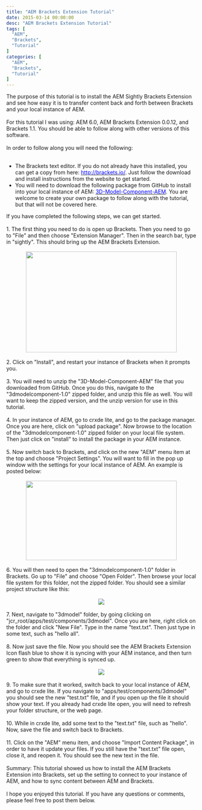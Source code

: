 ```yaml
---
title: "AEM Brackets Extension Tutorial"
date: 2015-03-14 00:00:00
desc: "AEM Brackets Extension Tutorial"
tags: [
  "AEM",
  "Brackets",
  "Tutorial"
]
categories: [
  "AEM",
  "Brackets",
  "Tutorial"
]
---
```


The purpose of this tutorial is to install the AEM Sightly Brackets Extension and see how easy it is to transfer content back and forth between Brackets and your local instance of AEM.<br />
<br />
For this tutorial I was using: AEM 6.0, AEM Brackets Extension 0.0.12, and Brackets 1.1. You should be able to follow along with other versions of this software.<br />
<br />
In order to follow along you will need the following:<br />
<br />
<ul>
<li>The Brackets text editor. If you do not already have this installed, you can get a copy from here:&nbsp;<a href="http://brackets.io/" target="_blank"><span style="color: blue;">http://brackets.io/</span></a>. Just follow the download and install instructions from the website to get started.</li>
<li>You will need to download the following package from GitHub to install into your local instance of AEM: <a href="https://github.com/scottwestover/3D-Model-Component-AEM" target="_blank"><span style="color: blue;">3D-Model-Component-AEM</span></a>. You are welcome to create your own package to follow along with the tutorial, but that will not be covered here.</li>
</ul>
<div>
If you have completed the following steps, we can get started.</div>
<div>
<br /></div>
<div>
1. The first thing you need to do is open up Brackets. Then you need to go to "File" and then choose "Extension Manager". Then in the search bar, type in "sightly". This should bring up the AEM Brackets Extension.&nbsp;</div>
<div>
<br /></div>
<div class="separator" style="clear: both; text-align: center;">
<a href="http://2.bp.blogspot.com/-kgcduz7gimI/VQL6qw8fZyI/AAAAAAAAAE4/9o8y03qJY1w/s1600/Untitled.png" imageanchor="1" style="margin-left: 1em; margin-right: 1em;"><img border="0" height="267" src="https://2.bp.blogspot.com/-kgcduz7gimI/VQL6qw8fZyI/AAAAAAAAAE4/9o8y03qJY1w/s1600/Untitled.png" width="400" /></a></div>
<div>
<br /></div>
<div>
2. Click on "Install", and restart your instance of Brackets when it prompts you.</div>
<div>
<br /></div>
<div>
3. You will need to unzip the "3D-Model-Component-AEM" file that you downloaded from GitHub. Once you do this, navigate to the "3dmodelcomponent-1.0" zipped folder, and unzip this file as well. You will want to keep the zipped version, and the unzip version for use in this tutorial.</div>
<div>
<br /></div>
<div>
4. In your instance of AEM, go to crxde lite, and go to the package manager. Once you are here, click on "upload package". Now browse to the location of the "3dmodelcomponent-1.0" zipped folder on your local file system. Then just click on "install" to install the package in your AEM instance.</div>
<div>
<br /></div>
<div>
5. Now switch back to Brackets, and click on the new "AEM" menu item at the top and choose "Project Settings". You will want to fill in the pop up window with the settings for your local instance of AEM. An example is posted below:</div>
<div>
<br /></div>
<div class="separator" style="clear: both; text-align: center;">
<a href="http://1.bp.blogspot.com/-66Ag9PognIM/VQL-ITRj-cI/AAAAAAAAAFE/g7W_mHf-PYI/s1600/Untitled2.png" imageanchor="1" style="margin-left: 1em; margin-right: 1em;"><img border="0" height="210" src="https://1.bp.blogspot.com/-66Ag9PognIM/VQL-ITRj-cI/AAAAAAAAAFE/g7W_mHf-PYI/s1600/Untitled2.png" width="400" /></a></div>
<div>
<br /></div>
<div>
6. You will then need to open the "3dmodelcomponent-1.0" folder in Brackets. Go up to "File" and choose "Open Folder". Then browse your local file system for this folder, not the zipped folder. You should see a similar project structure like this:</div>
<div>
<br /></div>
<div class="separator" style="clear: both; text-align: center;">
<a href="http://2.bp.blogspot.com/-G9CpCR8lZN0/VQMAbZwz1SI/AAAAAAAAAFQ/SVlqIVYTqEU/s1600/Untitled3.png" imageanchor="1" style="margin-left: 1em; margin-right: 1em;"><img border="0" src="https://2.bp.blogspot.com/-G9CpCR8lZN0/VQMAbZwz1SI/AAAAAAAAAFQ/SVlqIVYTqEU/s1600/Untitled3.png" /></a></div>
<div>
<br /></div>
<div>
7. Next, navigate to "3dmodel" folder, by going clicking on "jcr_root/apps/test/components/3dmodel". Once you are here, right click on the folder and click "New File". Type in the name "text.txt". Then just type in some text, such as "hello all".</div>
<div>
<br /></div>
<div>
8. Now just save the file. Now you should see the AEM Brackets Extension Icon flash blue to show it is syncing with your AEM instance, and then turn green to show that everything is synced up.&nbsp;</div>
<div>
<br /></div>
<div class="separator" style="clear: both; text-align: center;">
<a href="http://1.bp.blogspot.com/-f3EIj9elTj0/VQMCOFPVrWI/AAAAAAAAAFc/tjp8btpnwzY/s1600/Untitled31.png" imageanchor="1" style="margin-left: 1em; margin-right: 1em;"><img border="0" src="https://1.bp.blogspot.com/-f3EIj9elTj0/VQMCOFPVrWI/AAAAAAAAAFc/tjp8btpnwzY/s1600/Untitled31.png" /></a></div>
<div>
<br /></div>
<div>
9. To make sure that it worked, switch back to your local instance of AEM, and go to crxde lite. If you navigate to "apps/test/components/3dmodel" you should see the new "test.txt" file, and if you open up the file it should show your text. If you already had crxde lite open, you will need to refresh your folder structure, or the web page.</div>
<div>
<br /></div>
<div>
10. While in crxde lite, add some text to the "text.txt" file, such as "hello". Now, save the file and switch back to Brackets.&nbsp;</div>
<div>
<br /></div>
<div>
11. Click on the "AEM" menu item, and choose "Import Content Package", in order to have it update your files. If you still have the "text.txt" file open, close it, and reopen it. You should see the new text in the file.&nbsp;</div>
<div>
<br /></div>
<div>
Summary: This tutorial showed us how to install the AEM Brackets Extension into Brackets, set up the setting to connect to your instance of AEM, and how to sync content between AEM and Brackets.</div>
<div>
<br /></div>
<div>
I hope you enjoyed this tutorial. If you have any questions or comments, please feel free to post them below.</div>
